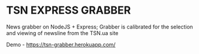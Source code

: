 # TSN EXPRESS GRABBER
News grabber on NodeJS + Express; 
Grabber is calibrated for the selection and viewing of newsline from the TSN.ua site

Demo - https://tsn-grabber.herokuapp.com/
